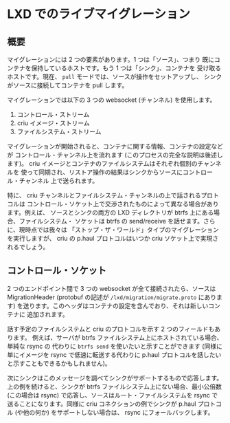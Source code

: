 # LXD でのライブマイグレーション
<!-- Live Migration in LXD -->

## 概要 <!-- Overview -->

<!--
Migration has two pieces, a "source", that is, the host that already has the
container, and a "sink", the host that's getting the container. Currently,
in the `pull` mode, the source sets up an operation, and the sink connects
to the source and pulls the container.
-->
マイグレーションには 2 つの要素があります。1 つは「ソース」、つまり
既にコンテナを保持しているホストです。もう 1 つは「シンク」、コンテナを
受け取るホストです。現在、 `pull` モードでは、ソースが操作をセットアップし、
シンクがソースに接続してコンテナを pull します。

<!--
There are three websockets (channels) used in migration:

  1. the control stream
  2. the criu images stream
  3. the filesystem stream
-->
マイグレーションでは以下の 3 つの websocket (チャンネル) を使用します。

  1. コントロール・ストリーム
  2. criu イメージ・ストリーム
  3. ファイルシステム・ストリーム

<!--
When a migration is initiated, information about the container, its
configuration, etc. are sent over the control channel (a full
description of this process is below), the criu images and container
filesystem are synced over their respective channels, and the result of
the restore operation is sent from the sink to the source over the
control channel.
-->
マイグレーションが開始されると、コンテナに関する情報、コンテナの設定などが
コントロール・チャンネル上を流れます (このプロセスの完全な説明は後述します)。
criu イメージとコンテナのファイルシステムはそれぞれ個別のチャンネルを
使って同期され、リストア操作の結果はシンクからソースにコントロール・チャンネル
上で送られます。

<!--
In particular, the protocol that is spoken over the criu channel and filesystem
channel can vary, depending on what is negotiated over the control socket. For
example, both the source and the sink's LXD directory is on btrfs, the
filesystem socket can speak btrfs-send/receive. Additionally, although we do a
"stop the world" type migration right now, support for criu's p.haul protocol
will happen over the criu socket at some later time.
-->
特に、 criu チャンネルとファイルシステム・チャンネルの上で話されるプロトコルは
コントロール・ソケット上で交渉されたものによって異なる場合があります。例えば、
ソースとシンクの両方の LXD ディレクトリが btrfs 上にある場合、ファイルシステム・
ソケットは btrfs の send/receive を話せます。さらに、現時点では我々は
「ストップ・ザ・ワールド」タイプのマイグレーションを実行しますが、 criu の
p.haul プロトコルはいつか criu ソケット上で実現されるでしょう。

## コントロール・ソケット <!-- Control Socket -->

<!--
Once all three websockets are connected between the two endpoints, the
source sends a MigrationHeader (protobuf description found in
`/lxd/migration/migrate.proto`). This header contains the container
configuration which will be added to the new container.
-->
2 つのエンドポイント間で 3 つの websocket が全て接続されたら、ソースは
MigrationHeader (protobuf の記述が `/lxd/migration/migrate.proto` にあります)
を送ります。このヘッダはコンテナの設定を含んでおり、それは新しいコンテナに
追加されます。

<!--
There are also two fields indicating the filesystem and criu protocol to speak.
For example, if a server is hosted on a btrfs filesystem, it can indicate that it
wants to do a `btrfs send` instead of a simple rsync (similarly, it could
indicate that it wants to speak the p.haul protocol, instead of just rsyncing
the images over slowly).
-->
話す予定のファイルシステムと criu のプロトコルを示す 2 つのフィールドもあります。
例えば、サーバが btrfs ファイルシステム上にホストされている場合、単純な rsync の
代わりに `btrfs send` を使いたいと示すことができます (同様に単にイメージを rsync
で低速に転送する代わりに p.haul プロトコルを話したいと示すこともできるかもしれません)。

<!--
The sink then examines this message and responds with whatever it
supports. Continuing our example, if the sink is not on a btrfs
filesystem, it responds with the lowest common denominator (rsync, in
this case), and the source is to send the root filesystem using rsync.
Similarly with the criu connection; if the sink doesn't have support for
the p.haul protocol (or whatever), we fall back to rsync.
-->
次にシンクはこのメッセージを調べてシンクがサポートするもので応答します。
上の例を続けると、シンクが btrfs ファイルシステム上にない場合、最小公倍数
(この場合は rsync) で応答し、ソースはルート・ファイルシステムを rsync で
送ることになります。同様に criu コネクションの例でシンクが p.haul プロトコル
(や他の何か) をサポートしない場合は、 rsync にフォールバックします。
